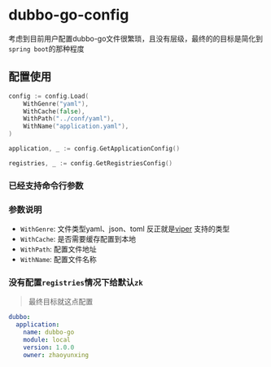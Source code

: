 # dubbo-go-config

考虑到目前用户配置dubbo-go文件很繁琐，且没有层级，最终的的目标是简化到`spring boot`的那种程度

## 配置使用

```go
config := config.Load(
    WithGenre("yaml"),
    WithCache(false),
    WithPath("../conf/yaml"),
    WithName("application.yaml"),
)

application, _ := config.GetApplicationConfig()

registries, _ := config.GetRegistriesConfig()
```

### 已经支持命令行参数

### 参数说明

* `WithGenre`: 文件类型yaml、json、toml 反正就是[viper](https://github.com/spf13/viper) 支持的类型
* `WithCache`: 是否需要缓存配置到本地
* `WithPath`: 配置文件地址
* `WithName`: 配置文件名称

### 没有配置`registries`情况下给默认`zk`

> 最终目标就这点配置

```yaml
dubbo:
  application:
    name: dubbo-go
    module: local
    version: 1.0.0
    owner: zhaoyunxing
```